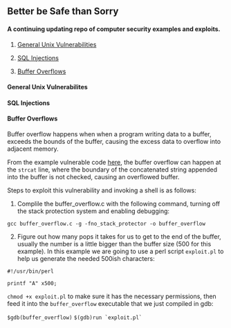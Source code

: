 ## Better be Safe than Sorry
#### A continuing updating repo of computer security examples and exploits.

1. [General Unix Vulnerabilities](#Unix_Vulnerabilities)

2. [SQL Injections](#SQL_Injections)

3. [Buffer Overflows](#Buffer_Overflows)

<a name="Unix_Vulnerabilities"></a>
#### General Unix Vulnerabilites

<a name="SQL_Injections"></a>
#### SQL Injections

<a name="Buffer_Overflows"></a>
#### Buffer Overflows

Buffer overflow happens when when a program writing data to a buffer, exceeds the bounds of the buffer, causing the excess data to overflow into adjacent memory. 

From the example vulnerable code [here](https://github.com/amandazhuyilan/Better-be-Safe-than-Sorry/blob/master/buffer_overflow.c), the buffer overflow can happen at the ```strcat``` line, where the boundary of the concatenated string appended into the buffer is not checked, causing an overflowed buffer.

Steps to exploit this vulnerability and invoking a shell is as follows:

1. Complile the buffer_overflow.c with the following command, turning off the stack protection system and enabling debugging:

```gcc buffer_overflow.c -g -fno_stack_protector -o buffer_overflow```

2. Figure out how many pops it takes for us to get to the end of the buffer, usually the number is a little bigger than the buffer size (500 for this example). In this example we are going to use a perl script ```exploit.pl``` to help us generate the needed 500ish characters:

```
#!/usr/bin/perl

printf "A" x500;
```
```chmod +x exploit.pl``` to make sure it has the necessary permissions, then feed it into the ```buffer_overflow``` executable that we just compiled in gdb:
 
 ```$gdb(buffer_overflow)```
 ```$(gdb)run `exploit.pl` ```
 
 






